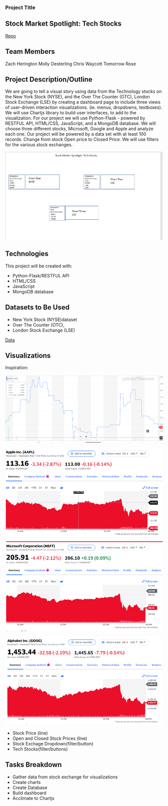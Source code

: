 ### Project Title
## Stock Market Spotlight: Tech Stocks
<a href="https://github.com/armywalrus/Stock-Market-Spotlight-Tech-Stocks.git">Repo</a>

## Team Members
Zach Herington
Molly Oesterling
Chris Waycott
Tomorrow Rose

## Project Description/Outline
We are going to tell a visual story using data from the Technology stocks on the New York Stock (NYSE), and the Over The Counter (OTC), London Stock Exchange (LSE) by creating a dashboard page to include three views of user-driven interaction visualizations. (ie. menus, dropdowns, textboxes). We will use Chartjs library to build user interfaces, to add to the visualization. For our project we will use Python-Flask - powered by RESTFUL API, HTML/CSS, JavaScript, and a MongoDB database. We will choose three different stocks, Microsoft, Google and Apple and analyze each one. Our project will be powered by a data set with at least 100 records. Change from stock Open price to Closed Price. We will use filters for the various stock exchanges. 

![Chart](Images/Chart.png)


## Technologies
This project will be created with:

* Python-Flask/RESTFUL API
* HTML/CSS
* JavaScript
* MongoDB database

## Datasets to Be Used
* New York Stock (NYSE)dataset
* Over The Counter (OTC),
* London Stock Exchange (LSE)

<a href="https://github.com/armywalrus/Stock-Market-Spotlight-Tech-Stocks/blob/main/All%20Stocks.csv">Data</a>

## Visualizations

Inspiration:

![AACAF](Images/AACAF.png)

![AAPL](Images/AAPL.PNG)

![MSFT](Images/MSFT.PNG)

![GOOG](Images/GOOG.PNG)

* Stock Price (line)
* Open and Closed Stock Prices (line)
* Stock Exchage Dropdown(filter/button)
* Tech Stocks(filter/buttons)

## Tasks Breakdown
* Gather data from stock exchange for visualizations
* Create charts
* Create Database
* Build dashboard
* Acclimate to Chartjs
